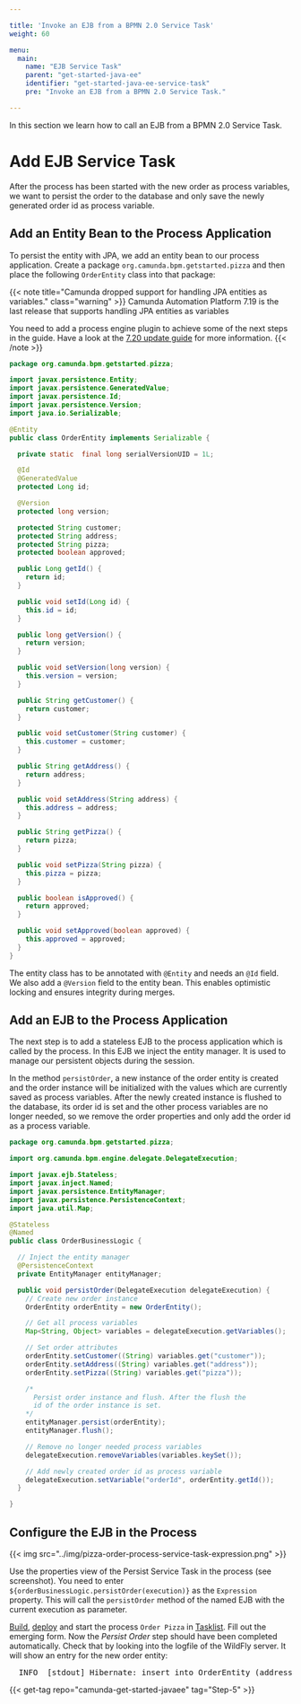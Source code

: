 ```yaml
---

title: 'Invoke an EJB from a BPMN 2.0 Service Task'
weight: 60

menu:
  main:
    name: "EJB Service Task"
    parent: "get-started-java-ee"
    identifier: "get-started-java-ee-service-task"
    pre: "Invoke an EJB from a BPMN 2.0 Service Task."

---
```


In this section we learn how to call an EJB from a BPMN 2.0 Service Task.


# Add EJB Service Task

After the process has been started with the new order as process variables, we want to persist the order to the database and only save the newly generated order id as process variable.

## Add an Entity Bean to the Process Application

To persist the entity with JPA, we add an entity bean to our process application. Create a package `org.camunda.bpm.getstarted.pizza` and then place the following `OrderEntity` class into that package:

{{< note title="Camunda dropped support for handling JPA entities as variables." class="warning" >}}
Camunda Automation Platform 7.19 is the last release that supports handling JPA entities as variables

You need to add a process engine plugin to achieve some of the next steps in the guide.
Have a look at the [7.20 update guide](/user-guide/develop/user-guide/update/minor/719-to-720/#breaking-change-discontinue-support-for-handling-jpa-entities-as-variables) for more information.
{{< /note >}}


```java
package org.camunda.bpm.getstarted.pizza;

import javax.persistence.Entity;
import javax.persistence.GeneratedValue;
import javax.persistence.Id;
import javax.persistence.Version;
import java.io.Serializable;

@Entity
public class OrderEntity implements Serializable {

  private static  final long serialVersionUID = 1L;

  @Id
  @GeneratedValue
  protected Long id;

  @Version
  protected long version;

  protected String customer;
  protected String address;
  protected String pizza;
  protected boolean approved;

  public Long getId() {
    return id;
  }

  public void setId(Long id) {
    this.id = id;
  }

  public long getVersion() {
    return version;
  }

  public void setVersion(long version) {
    this.version = version;
  }

  public String getCustomer() {
    return customer;
  }

  public void setCustomer(String customer) {
    this.customer = customer;
  }

  public String getAddress() {
    return address;
  }

  public void setAddress(String address) {
    this.address = address;
  }

  public String getPizza() {
    return pizza;
  }

  public void setPizza(String pizza) {
    this.pizza = pizza;
  }

  public boolean isApproved() {
    return approved;
  }

  public void setApproved(boolean approved) {
    this.approved = approved;
  }
}
```

The entity class has to be annotated with `@Entity` and needs an `@Id` field. We also add a `@Version` field to the entity bean. This enables optimistic locking and ensures integrity during merges.

## Add an EJB to the Process Application

The next step is to add a stateless EJB to the process application which is called by the process. In this EJB we inject the entity manager. It is used to manage our persistent objects during the session.

In the method `persistOrder`, a new instance of the order entity is created and the order instance will be initialized with the values which are currently saved as process variables. After the newly created instance is flushed to the database, its order id is set and the other process variables are no longer needed, so we remove the order properties and only add the order id as a process variable.

```java
package org.camunda.bpm.getstarted.pizza;

import org.camunda.bpm.engine.delegate.DelegateExecution;

import javax.ejb.Stateless;
import javax.inject.Named;
import javax.persistence.EntityManager;
import javax.persistence.PersistenceContext;
import java.util.Map;

@Stateless
@Named
public class OrderBusinessLogic {

  // Inject the entity manager
  @PersistenceContext
  private EntityManager entityManager;

  public void persistOrder(DelegateExecution delegateExecution) {
    // Create new order instance
    OrderEntity orderEntity = new OrderEntity();

    // Get all process variables
    Map<String, Object> variables = delegateExecution.getVariables();

    // Set order attributes
    orderEntity.setCustomer((String) variables.get("customer"));
    orderEntity.setAddress((String) variables.get("address"));
    orderEntity.setPizza((String) variables.get("pizza"));

    /*
      Persist order instance and flush. After the flush the
      id of the order instance is set.
    */
    entityManager.persist(orderEntity);
    entityManager.flush();

    // Remove no longer needed process variables
    delegateExecution.removeVariables(variables.keySet());

    // Add newly created order id as process variable
    delegateExecution.setVariable("orderId", orderEntity.getId());
  }

}
```

## Configure the EJB in the Process

{{< img src="../img/pizza-order-process-service-task-expression.png" >}}

Use the properties view of the Persist Service Task in the process (see screenshot). You need to enter `${orderBusinessLogic.persistOrder(execution)}` as the `Expression` property. This will call the `persistOrder` method of the named EJB with the current execution as parameter.

[Build](../deploy/#build-the-process-application), [deploy](../deploy/#deploy-to-wildfly) and start the process `Order Pizza` in [Tasklist](http://localhost:8080/camunda/app/tasklist). Fill out the emerging form. Now the *Persist Order* step should have been completed automatically. Check that by looking into the logfile of the WildFly server. It will show an entry for the new order entity:

<pre class="console">
  INFO  [stdout] Hibernate: insert into OrderEntity (address, approved, customer, pizza, version, id) values (?, ?, ?, ?, ?, ?)
</pre>

{{< get-tag repo="camunda-get-started-javaee" tag="Step-5" >}}

